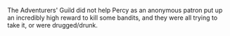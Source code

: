 The Adventurers' Guild did not help Percy as an anonymous patron put up an incredibly high reward to kill some bandits, and they were all trying to take it, or were drugged/drunk.